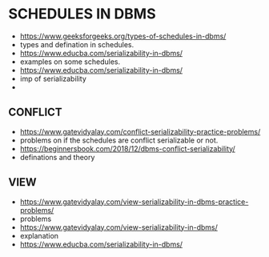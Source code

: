 # SCHEDULES IN DBMS
- https://www.geeksforgeeks.org/types-of-schedules-in-dbms/
- types and defination in schedules.
- https://www.educba.com/serializability-in-dbms/
- examples on some schedules.
- https://www.educba.com/serializability-in-dbms/
- imp of serializability
- 

## CONFLICT 
- https://www.gatevidyalay.com/conflict-serializability-practice-problems/
- problems on if the schedules are conflict serializable or not.
- https://beginnersbook.com/2018/12/dbms-conflict-serializability/
- definations and theory

## VIEW
- https://www.gatevidyalay.com/view-serializability-in-dbms-practice-problems/
- problems
- https://www.gatevidyalay.com/view-serializability-in-dbms/
- explanation
- https://www.educba.com/serializability-in-dbms/
